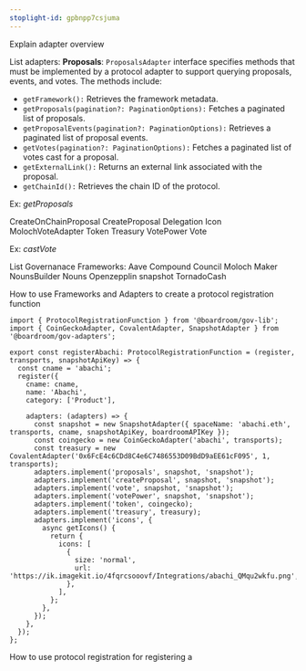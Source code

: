 ```yaml
---
stoplight-id: gpbnpp7csjuma
---
```


Explain adapter overview

List adapters:
**Proposals**:
  `ProposalsAdapter` interface specifies methods that must be implemented by a protocol adapter to support querying proposals, events, and votes.
The methods include:
-   `getFramework():` Retrieves the framework metadata.
-   `getProposals(pagination?: PaginationOptions):` Fetches a paginated list of proposals.
-   `getProposalEvents(pagination?: PaginationOptions):` Retrieves a paginated list of proposal events.
-   `getVotes(pagination?: PaginationOptions):` Fetches a paginated list of votes cast for a proposal.
-   `getExternalLink():` Returns an external link associated with the proposal.
-   `getChainId():` Retrieves the chain ID of the protocol.

Ex: *getProposals*

CreateOnChainProposal
CreateProposal
Delegation
Icon
MolochVoteAdapter
Token
Treasury
VotePower
Vote

Ex: *castVote*

List Governanace Frameworks:
Aave
Compound
Council
Moloch
Maker
NounsBuilder
Nouns
Openzepplin
snapshot
TornadoCash

How to use Frameworks and Adapters to create a protocol registration function

```
import { ProtocolRegistrationFunction } from '@boardroom/gov-lib';
import { CoinGeckoAdapter, CovalentAdapter, SnapshotAdapter } from '@boardroom/gov-adapters';

export const registerAbachi: ProtocolRegistrationFunction = (register, transports, snapshotApiKey) => {
  const cname = 'abachi';
  register({
    cname: cname,
    name: 'Abachi',
    category: ['Product'],

    adapters: (adapters) => {
      const snapshot = new SnapshotAdapter({ spaceName: 'abachi.eth', transports, cname, snapshotApiKey, boardroomAPIKey });
      const coingecko = new CoinGeckoAdapter('abachi', transports);
      const treasury = new CovalentAdapter('0x6FcE4c6CDd8C4e6C7486553D09BdD9aEE61cF095', 1, transports);
      adapters.implement('proposals', snapshot, 'snapshot');
      adapters.implement('createProposal', snapshot, 'snapshot');
      adapters.implement('vote', snapshot, 'snapshot');
      adapters.implement('votePower', snapshot, 'snapshot');
      adapters.implement('token', coingecko);
      adapters.implement('treasury', treasury);
      adapters.implement('icons', {
        async getIcons() {
          return {
            icons: [
              {
                size: 'normal',
                url: 'https://ik.imagekit.io/4fqrcsooovf/Integrations/abachi_QMqu2wkfu.png',
              },
            ],
          };
        },
      });
    },
  });
};

```

How to use protocol registration for registering a   


